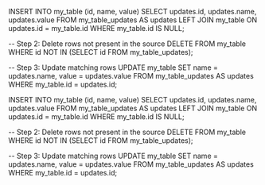 INSERT INTO my_table (id, name, value)
SELECT updates.id, updates.name, updates.value
FROM my_table_updates AS updates
LEFT JOIN my_table ON updates.id = my_table.id
WHERE my_table.id IS NULL;

-- Step 2: Delete rows not present in the source
DELETE FROM my_table
WHERE id NOT IN (SELECT id FROM my_table_updates);

-- Step 3: Update matching rows
UPDATE my_table
SET name = updates.name, value = updates.value
FROM my_table_updates AS updates
WHERE my_table.id = updates.id;


INSERT INTO my_table (id, name, value)
SELECT updates.id, updates.name, updates.value
FROM my_table_updates AS updates
LEFT JOIN my_table ON updates.id = my_table.id
WHERE my_table.id IS NULL;

-- Step 2: Delete rows not present in the source
DELETE FROM my_table
WHERE id NOT IN (SELECT id FROM my_table_updates);

-- Step 3: Update matching rows
UPDATE my_table
SET name = updates.name, value = updates.value
FROM my_table_updates AS updates
WHERE my_table.id = updates.id;
